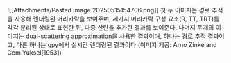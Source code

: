![[Attachments/Pasted image 20250515154706.png]]
첫 두 이미지는 경로 추적을 사용해 렌더링된 머리카락을 보여주며, 세가지 머리카락 구성 요소(R, TT, TRT)를 각각 분리된 상태로 표현한 뒤, 다중 산란을 추가한 결과를 보여준다.
나머지 두개의 이미지는 dual-scattering approximation을 사용한 결과이며, 하나는 경로 추적 결과이고, 다른 하나는 gpy에서 실시간 렌더링된 결과이다.(이미지 제공: Arno Zinke and Cem Yuksel\[1953])
